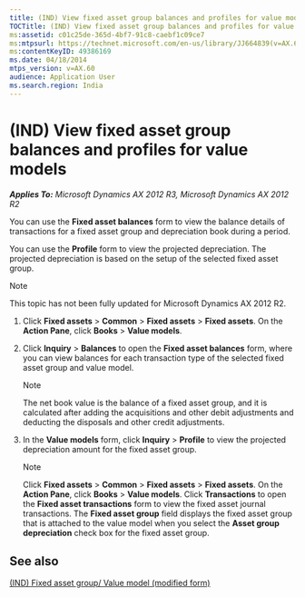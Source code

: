 ```yaml
---
title: (IND) View fixed asset group balances and profiles for value models
TOCTitle: (IND) View fixed asset group balances and profiles for value models
ms:assetid: c01c25de-365d-4bf7-91c8-caebf1c09ce7
ms:mtpsurl: https://technet.microsoft.com/en-us/library/JJ664839(v=AX.60)
ms:contentKeyID: 49386169
ms.date: 04/18/2014
mtps_version: v=AX.60
audience: Application User
ms.search.region: India
---
```


# (IND) View fixed asset group balances and profiles for value models 


_**Applies To:** Microsoft Dynamics AX 2012 R3, Microsoft Dynamics AX 2012 R2_

You can use the **Fixed asset balances** form to view the balance details of transactions for a fixed asset group and depreciation book during a period.

You can use the **Profile** form to view the projected depreciation. The projected depreciation is based on the setup of the selected fixed asset group.


> [!NOTE]
> <P>This topic has not been fully updated for Microsoft Dynamics AX 2012 R2.</P>



1.  Click **Fixed assets** \> **Common** \> **Fixed assets** \> **Fixed assets**. On the **Action Pane**, click **Books** \> **Value models**.

2.  Click **Inquiry** \> **Balances** to open the **Fixed asset balances** form, where you can view balances for each transaction type of the selected fixed asset group and value model.
    

    > [!NOTE]
    > <P>The net book value is the balance of a fixed asset group, and it is calculated after adding the acquisitions and other debit adjustments and deducting the disposals and other credit adjustments.</P>



3.  In the **Value models** form, click **Inquiry** \> **Profile** to view the projected depreciation amount for the fixed asset group.
    

    > [!NOTE]
    > <P>Click <STRONG>Fixed assets</STRONG> &gt; <STRONG>Common</STRONG> &gt; <STRONG>Fixed assets</STRONG> &gt; <STRONG>Fixed assets</STRONG>. On the <STRONG>Action Pane</STRONG>, click <STRONG>Books</STRONG> &gt; <STRONG>Value models</STRONG>. Click <STRONG>Transactions</STRONG> to open the <STRONG>Fixed asset transactions</STRONG> form to view the fixed asset journal transactions. The <STRONG>Fixed asset group</STRONG> field displays the fixed asset group that is attached to the value model when you select the <STRONG>Asset group depreciation</STRONG> check box for the fixed asset group.</P>



## See also

[(IND) Fixed asset group/ Value model (modified form)](https://technet.microsoft.com/en-us/library/jj664616\(v=ax.60\))

  


